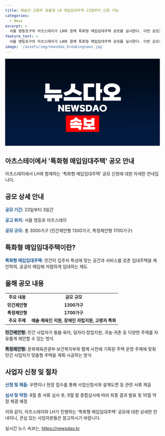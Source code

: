```yaml
---
title: 예술인·고령자 맞춤형 LH 매입임대주택 23일부터 신청 가능
categories:
  - News
excerpt: >
  서울 영등포구의 아츠스테이가 LH와 함께 특화형 매입임대주택 공모를 실시한다. 이번 공모는 총 3000가구 규모로, 청년 예술·창업, 장애인 자립, 고령자 특화 등 3가지 주제로 나뉘어진다. 민간제안형과 특정제안형으로 나누어졌으며, 맞춤형 주거 서비스를 제공할 예정이다. 사업자는 서류 및 설계도면을 제출한 뒤 심사를 거쳐 최종 결과를 받게 된다.
feature_text: >
  서울 영등포구의 아츠스테이가 LH와 함께 특화형 매입임대주택 공모를 실시한다. 이번 공모는 총 3000가구 규모로, 청년 예술·창업, 장애인 자립, 고령자 특화 등 3가지 주제로 나뉘어진다. 민간제안형과 특정제안형으로 나누어졌으며, 맞춤형 주거 서비스를 제공할 예정이다. 사업자는 서류 및 설계도면을 제출한 뒤 심사를 거쳐 최종 결과를 받게 된다.
image: '/assets/img/newsdao_breakingnews.jpg'
---
```


<p><img src="/assets/img/newsdao_breakingnews.jpg" alt="koreaapp 속보" /></p>

<h2>아츠스테이에서 '특화형 매입임대주택' 공모 안내</h2>

<p data-ke-size="size16">아츠스테이에서 LH와 함께하는 '특화형 매입임대주택' 공모 신청에 대한 자세한 안내입니다.</p>

<h2 data-ke-size="size26">공모 상세 안내</h2>

<p><b><span style="color: #1a5490;">공모 기간:</span></b> 23일부터 3일간</p>

<p><b><span style="color: #1a5490;">공고 위치:</span></b> 서울 영등포 아츠스테이</p>

<p><b><span style="color: #1a5490;">공모 규모:</span></b> 총 3000가구 (민간제안형 1300가구, 특정제안형 1700가구)</p>

<h2 data-ke-size="size26">특화형 매입임대주택이란?</h2>

<p><b><span style="color: #1a5490;">특화형 매입임대주택:</span></b> 민간이 입주자 특성에 맞는 공간과 서비스를 갖춘 임대주택을 제안하여, 공공이 매입해 저렴하게 임대하는 제도</p>

<h2 data-ke-size="size26">올해 공모 내용</h2>

<table>
<tbody>
<tr>
<td style="text-align: center; height: 17px;"><b>주요 내용</b></td>
<td style="text-align: center; height: 17px;"><b>공모 규모</b></td>
</tr>
<tr>
<td style="text-align: center; height: 17px;"><b>민간제안형</b></td>
<td style="text-align: center; height: 17px;"><b>1300가구</b></td>
</tr>
<tr>
<td style="text-align: center; height: 17px;"><b>특정제안형</b></td>
<td style="text-align: center; height: 17px;"><b>1700가구</b></td>
</tr>
<tr>
<td style="text-align: center; height: 17px;"><b>주요 주제</b></td>
<td style="text-align: center; height: 17px;"><b>예술·체육인 지원, 장애인 자립지원, 고령자 특화</b></td>
</tr>
</tbody>
</table>

<p><b><span style="background-color: #21538527;">민간제안형:</span></b> 민간 사업자가 돌봄·육아, 일자리·창업지원, 귀농·귀촌 등 다양한 주제를 자유롭게 제안할 수 있는 방식</p>

<p><b><span style="background-color: #21538527;">특정제안형:</span></b> 문화체육관광부·보건복지부와 함께 사전에 기획된 주택 운영 주제에 맞춰 민간 사업자가 맞춤형 주택을 계획·시공하는 방식</p>

<h2 data-ke-size="size26">사업자 신청 및 절차</h2>

<p><b><span style="color: #1a5490;">신청 및 제출:</span></b> 우편이나 현장 접수를 통해 사업신청서와 설계도면 등 관련 서류 제출</p>

<p><b><span style="color: #1a5490;">심사 및 약정:</span></b> 8월 중 서류 심사 후, 9월 말 종합심사에 따라 최종 결과 발표 및 10월 약정 체결 예정</p>

<p>이와 같이, 아츠스테이와 LH가 진행하는 '특화형 매입임대주택' 공모에 대한 상세한 안내이니, 관심 있는 사업자분들은 참고하시기 바랍니다.</p>
실시간 뉴스 속보는, <a href="https://newsdao.kr" rel="dofollow">https://newsdao.kr</a>



